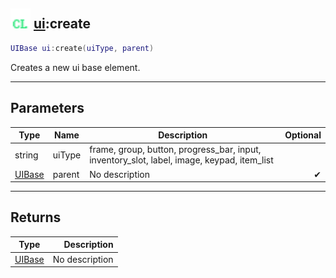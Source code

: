 ## <img src="../../.gitbook/assets/client.png" width="32" height="32" /> [ui](../ui/README.md):create

```lua
UIBase ui:create(uiType, parent)
```

Creates a new ui base element.

-----------------
## Parameters

| Type   | Name | Description | Optional |
| ------ | ---- | ----------- | -------: |
| string | uiType | frame, group, button, progress_bar, input, inventory_slot, label, image, keypad, item_list |  |
| [UIBase](../uibase/README.md) | parent | No description | ✔ |

-----------------
## Returns

| Type   | Description |
| ------ | ----------: |
| [UIBase](../uibase/README.md) | No description |
